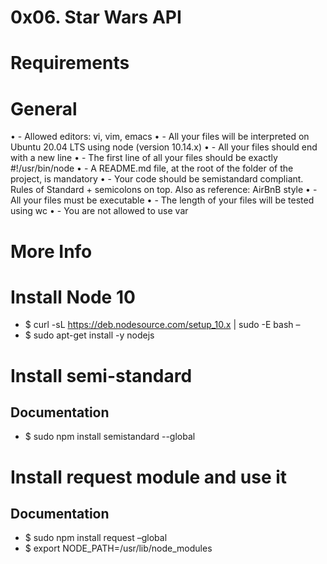 # 0x06. Star Wars API

# Requirements
# General
•	- Allowed editors: vi, vim, emacs
•	- All your files will be interpreted on Ubuntu 20.04 LTS using node (version 10.14.x)
•	- All your files should end with a new line
•	- The first line of all your files should be exactly #!/usr/bin/node
•	- A README.md file, at the root of the folder of the project, is mandatory
•	- Your code should be semistandard compliant. Rules of Standard + semicolons on top. Also as reference: AirBnB style
•	- All your files must be executable
•	- The length of your files will be tested using wc
•	- You are not allowed to use var
# More Info
# Install Node 10
-	$ curl -sL https://deb.nodesource.com/setup_10.x | sudo -E bash –
-	$ sudo apt-get install -y nodejs
# Install semi-standard
## Documentation
-	$ sudo npm install semistandard --global
# Install request module and use it
## Documentation
-	$ sudo npm install request –global
-	$ export NODE_PATH=/usr/lib/node_modules


